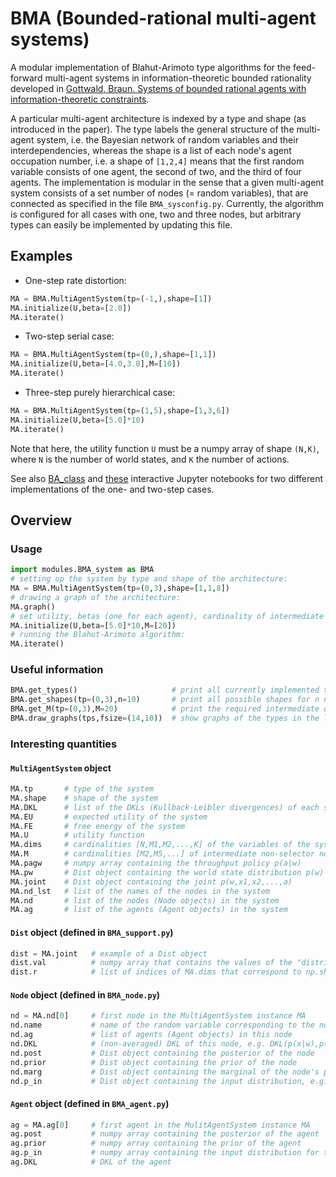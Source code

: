 # BMA (Bounded-rational multi-agent systems)

A modular implementation of Blahut-Arimoto type algorithms for the feed-forward multi-agent systems in information-theoretic bounded rationality developed in [Gottwald, Braun. Systems of bounded rational agents with information-theoretic constraints](https://doi.org/).

A particular multi-agent architecture is indexed by a type and shape (as introduced in the paper). The type labels the general structure of the multi-agent system, i.e. the Bayesian network of random variables and their interdependencies, whereas the shape is a list of  each node's agent occupation number, i.e. a shape of `[1,2,4]` means that the first random variable consists of one agent, the second of two, and the third of four agents. The implementation is modular in the sense that a given multi-agent system consists of a set number of nodes (= random variables), that are connected as specified in the file `BMA_sysconfig.py`. Currently, the algorithm is configured for all cases with one, two and three nodes, but arbitrary types can easily be implemented by updating this file.

## Examples

* One-step rate distortion:
```python
MA = BMA.MultiAgentSystem(tp=(-1,),shape=[1])
MA.initialize(U,beta=[2.0])       
MA.iterate()
```

* Two-step serial case:
```python
MA = BMA.MultiAgentSystem(tp=(0,),shape=[1,1])
MA.initialize(U,beta=[4.0,3.0],M=[10])
MA.iterate()
```

* Three-step purely hierarchical case:
```python
MA = BMA.MultiAgentSystem(tp=(1,5),shape=[1,3,6])
MA.initialize(U,beta=[5.0]*10)
MA.iterate()
```

Note that here, the utility function `U` must be a numpy array of shape `(N,K)`, where `N` is the number of world states, and `K` the number of actions.


See also [BA_class](https://github.com/sgttwld/BA_class) and [these](https://github.com/sgttwld/blahut-arimoto) interactive Jupyter notebooks for two different implementations of the one- and two-step cases.

## Overview

### Usage
```python
import modules.BMA_system as BMA                  
# setting up the system by type and shape of the architecture:
MA = BMA.MultiAgentSystem(tp=(0,3),shape=[1,1,8])
# drawing a graph of the architecture:
MA.graph()                          
# set utility, betas (one for each agent), cardinality of intermediate variables:
MA.initialize(U,beta=[5.0]*10,M=[20])
# running the Blahut-Arimoto algorithm:
MA.iterate()
```

### Useful information
```python
BMA.get_types()                     # print all currently implemented types  
BMA.get_shapes(tp=(0,3),n=10)       # print all possible shapes for n number of agents
BMA.get_M(tp=(0,3),M=20)            # print the required intermediate dimensions
BMA.draw_graphs(tps,fsize=(14,10))  # show graphs of the types in the list tps
```

### Interesting quantities

#### `MultiAgentSystem` object
```python
MA.tp       # type of the system
MA.shape    # shape of the system
MA.DKL      # list of the DKLs (Kullback-Leibler divergences) of each step/node/RV
MA.EU       # expected utility of the system
MA.FE       # free energy of the system
MA.U        # utility function
MA.dims     # cardinalities [N,M1,M2,...,K] of the variables of the system
MA.M        # cardinalities [M2,M5,...] of intermediate non-selector nodes
MA.pagw     # numpy array containing the throughput policy p(a|w)
MA.pw       # Dist object containing the world state distribution p(w)
MA.joint    # Dist object containing the joint p(w,x1,x2,...,a)
MA.nd_lst   # list of the names of the nodes in the system
MA.nd       # list of the nodes (Node objects) in the system
MA.ag       # list of the agents (Agent objects) in the system
```

#### `Dist` object (defined in `BMA_support.py`)
```python
dist = MA.joint   # example of a Dist object
dist.val          # numpy array that contains the values of the "distribution"
dist.r            # list of indices of MA.dims that correspond to np.shape(dist.val)
```

#### `Node` object  (defined in `BMA_node.py`)
```python
nd = MA.nd[0]     # first node in the MultiAgentSystem instance MA
nd.name           # name of the random variable corresponding to the node
nd.ag             # list of agents (Agent objects) in this node
nd.DKL            # (non-averaged) DKL of this node, e.g. DKL(p(x|w),p(x)) for each w
nd.post           # Dist object containing the posterior of the node
nd.prior          # Dist object containing the prior of the node
nd.marg           # Dist object containing the marginal of the node's posterior  
nd.p_in           # Dist object containing the input distribution, e.g. p(w|x)
```

#### `Agent` object  (defined in `BMA_agent.py`)
```python
ag = MA.ag[0]     # first agent in the MulitAgentSystem instance MA
ag.post           # numpy array containing the posterior of the agent
ag.prior          # numpy array containing the prior of the agent
ag.p_in           # numpy array containing the input distribution for the agent
ag.DKL            # DKL of the agent
```
